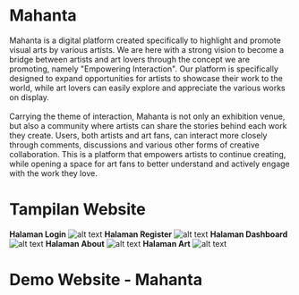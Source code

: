 # Mahanta
Mahanta is a digital platform created specifically to highlight and promote visual arts by various artists. We are here with a strong vision to become a bridge between artists and art lovers through the concept we are promoting, namely "Empowering Interaction". Our platform is specifically designed to expand opportunities for artists to showcase their work to the world, while art lovers can easily explore and appreciate the various works on display. <br> <br> Carrying the theme of interaction, Mahanta is not only an exhibition venue, but also a community where artists can share the stories behind each work they create. Users, both artists and art fans, can interact more closely through comments, discussions and various other forms of creative collaboration. This is a platform that empowers artists to continue creating, while opening a space for art fans to better understand and actively engage with the work they love.

# Tampilan Website
**Halaman Login**
![alt text](https://github.com/Celinahanaa/Mahanta/blob/main/ss/ss%20ilogin.png?raw=true)
**Halaman Register**
![alt text](https://github.com/Celinahanaa/Mahanta/blob/main/ss/ss%20daftar.png?raw=true)
**Halaman Dashboard**
![alt text](https://github.com/Celinahanaa/Mahanta/blob/main/ss/ss%20dashboard.png?raw=true)
**Halaman About**
![alt text](https://github.com/Celinahanaa/Mahanta/blob/main/ss/ss%20about.png?raw=true)
**Halaman Art**
![alt text](https://github.com/Celinahanaa/Mahanta/blob/main/ss/ss%20artpng?raw=true)

# Demo Website - Mahanta
